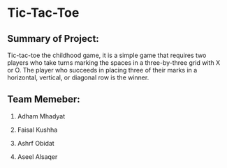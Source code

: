 # Tic-Tac-Toe

## Summary of Project:

Tic-tac-toe the childhood game, it is a simple game that requires two players who take turns marking the spaces in a three-by-three grid with X or O. The player who succeeds in placing three of their marks in a horizontal, vertical, or diagonal row is the winner.

## Team Memeber:

1. Adham Mhadyat

2. Faisal Kushha

3. Ashrf Obidat
 
4. Aseel Alsaqer

